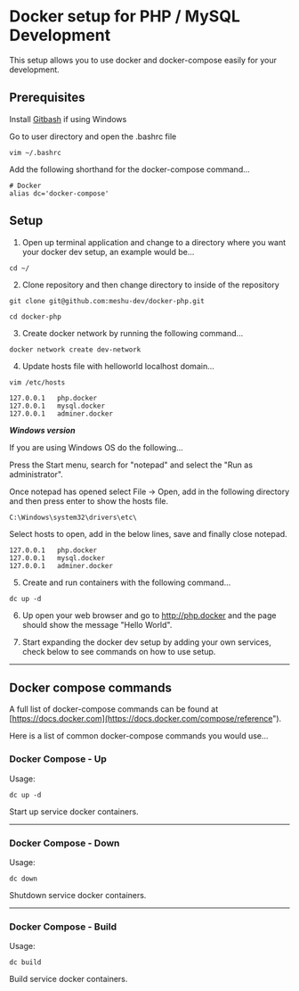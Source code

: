 # Docker setup for PHP / MySQL Development

This setup allows you to use docker and docker-compose easily for your development.

## Prerequisites

Install [Gitbash](https://gitforwindows.org/) if using Windows

Go to user directory and open the .bashrc file

```
vim ~/.bashrc
```
    
Add the following shorthand for the docker-compose command...

```
# Docker
alias dc='docker-compose'
```

## Setup

1. Open up terminal application and change to a directory where you want your docker dev setup, an example would be...

```
cd ~/
```

2. Clone repository and then change directory to inside of the repository

```
git clone git@github.com:meshu-dev/docker-php.git
```

```
cd docker-php
```

3. Create docker network by running the following command...

```
docker network create dev-network
```

4. Update hosts file with helloworld localhost domain...

```
vim /etc/hosts
```

```
127.0.0.1   php.docker
127.0.0.1   mysql.docker
127.0.0.1   adminer.docker
```

***Windows version***

If you are using Windows OS do the following...

Press the Start menu, search for "notepad" and select the "Run as administrator".

Once notepad has opened select File -> Open, add in the following directory and then press enter to show the hosts file.

```
C:\Windows\system32\drivers\etc\
```

Select hosts to open, add in the below lines, save and finally close notepad.

```
127.0.0.1   php.docker
127.0.0.1   mysql.docker
127.0.0.1   adminer.docker
```

5. Create and run containers with the following command...

```
dc up -d
```

6. Up open your web browser and go to http://php.docker and the page should show the message "Hello World".

7. Start expanding the docker dev setup by adding your own services, check below to see commands on how to use setup.

___

## Docker compose commands

A full list of docker-compose commands can be found at [https://docs.docker.com](https://docs.docker.com/compose/reference").

Here is a list of common docker-compose commands you would use...

### Docker Compose - Up

Usage:
```
dc up -d
```

Start up service docker containers.

___

### Docker Compose - Down

Usage:
```
dc down
```

Shutdown service docker containers.

___

### Docker Compose - Build

Usage:
```
dc build
```
Build service docker containers.
